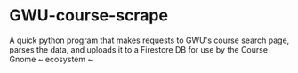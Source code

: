 # GWU-course-scrape

A quick python program that makes requests to GWU's course search page, parses the data, and uploads it to a Firestore DB for use by the Course Gnome ~ ecosystem ~
